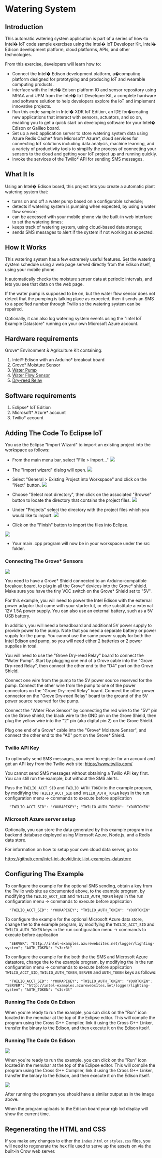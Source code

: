 # Watering System

## Introduction

This automatic watering system application is part of a series of how-to Intel� IoT code sample exercises using the Intel� IoT Developer Kit, Intel� Edison development platform, cloud platforms, APIs, and other technologies.

From this exercise, developers will learn how to:
- Connect the Intel� Edison development platform, a�computing platform designed for prototyping and producing IoT and wearable computing products.
- Interface with the Intel� Edison platform IO and sensor repository using MRAA and UPM from the Intel� IoT Developer Kit, a complete hardware and software solution to help developers explore the IoT and implement innovative projects.
- Run this code sample in Intel� XDK IoT Edition, an IDE for�creating new applications that interact with sensors, actuators, and so on, enabling you to get a quick start on developing software for your Intel� Edison or Galileo board.
- Set up a web application server to store watering system data using Azure Redis Cache* from Microsoft* Azure*, cloud services for connecting IoT solutions including data analysis, machine learning, and a variety of productivity tools to simplify the process of connecting your sensors to the cloud and getting your IoT project up and running quickly.
- Invoke the services of the Twilio* API for sending SMS messages.

## What It Is

Using an Intel� Edison board, this project lets you create a automatic plant watering system that:
- turns on and off a water pump based on a configurable schedule;
- detects if watering system is pumping when expected, by using a water flow sensor;
- can be accessed with your mobile phone via the built-in web interface to set the watering times;
- keeps track of watering system, using cloud-based data storage;
- sends SMS messages to alert if the system if not working as expected.

## How It Works

This watering system has a few extremely useful features.
Set the watering system schedule using a web page served directly from the Edison itself, using your mobile phone.

It automatically checks the moisture sensor data at periodic intervals, and lets you see that data on the web page.

If the water pump is supposed to be on, but the water flow sensor does not detect that the pumping is talking place as expected, then it sends an SMS to a specified number through Twilio so the watering system can be repaired.

Optionally, it can also log watering system events using the "Intel IoT Example Datastore" running on your own Microsoft Azure account.

## Hardware requirements

Grove* Environment & Agriculture Kit containing:

1. Intel® Edison with an Arduino* breakout board
2. [Grove* Moisture Sensor](http://iotdk.intel.com/docs/master/upm/node/classes/grovemoisture.html)
3. [Water Pump](http://www.seeedstudio.com/depot/6V-Mini-Water-Pump-p-1945.html)
4. [Water Flow Sensor](http://www.seeedstudio.com/depot/G18-Water-Flow-Sensor-p-1346.html)
5. [Dry-reed Relay](http://iotdk.intel.com/docs/master/upm/node/classes/groverelay.html)

## Software requirements

1. Eclipse*  IoT Edition
2. Microsoft* Azure* account
3. Twilio* account

## Adding The Code To Eclipse IoT

You use the Eclipse "Import Wizard" to import an existing project into the workspace as follows:

- From the main menu bar, select "File > Import..."
![](./../../../images/cpp/cpp-eclipse-menu.png)

- The "Import wizard" dialog will open.
![](./../../../images/cpp/cpp-eclipse-menu-select-epiw.png)

- Select "General > Existing Project into Workspace" and click on the "Next" button.
![](./../../../images/cpp/cpp-eclipse-menue-epiw-rootdir.png)

- Choose "Select root directory", then click on the associated "Browse" button to locate the directory that contains the project files.
![](./../../../images/cpp/cpp-eclipse-menu-select-rootdir.png)

- Under "Projects" select the directory with the project files which you would like to import.
![](./../../../images/cpp/cpp-eclipse-menue-epiw-rootdir.png)
- Click on the "Finish" button to import the files into Eclipse.

![](./../../../images/cpp/cpp-eclipse-menu-src-loc.png)
- Your main .cpp program will now be in your workspace under the src folder.

### Connecting The Grove* Sensors

![](./../../../images/js/watering.jpg)

You need to have a Grove* Shield connected to an Arduino-compatible breakout board, to plug in all the Grove* devices into the Grove* shield. Make sure you have the tiny VCC switch on the Grove* Shield set to "5V".

For this example, you will need to power the Intel Edison with the external power adaptor that came with your starter kit, or else substitute a external 12V 1.5A power supply. You can also use an external battery, such as a 5V USB battery.

In addition, you will need a breadboard and additional 5V power supply to provide power to the pump. Note that you need a separate battery or power supply for the pump. You cannot use the same power supply for both the Intel Edison and pump, so you will need either 2 batteries or 2 power supplies in total.

You will need to use the "Grove Dry-reed Relay" board to connect the "Water Pump". Start by plugging one end of a Grove cable into the "Grove Dry-reed Relay", then connect the other end to the "D4" port on the Grove Shield.

Connect one wire from the pump to the 5V power source reserved for the pump. Connect the other wire from the pump to one of the power connectors on the "Grove Dry-reed Relay" board. Connect the other power connector on the "Grove Dry-reed Relay" board to the ground of the 5V power source reserved for the pump.

Connect the "Water Flow Sensor" by connecting the red wire to the "5V" pin on the Grove shield, the black wire to the GND pin on the Grove Shield, then plug the yellow wire into the "2" pin (aka digital pin 2) on the Grove Shield.

Plug one end of a Grove* cable into the "Grove* Moisture Sensor", and connect the other end to the "A0" port on the Grove* Shield.

### Twilio API Key

To optionally send SMS messages, you need to register for an account and get an API key from the Twilio web site: https://www.twilio.com/

You cannot send SMS messages without obtaining a Twilio API key first. You can still run the example, but without the SMS alerts.

Pass the `TWILIO_ACCT_SID` and `TWILIO_AUTH_TOKEN` to the example program, by modifying the `TWILIO_ACCT_SID` and `TWILIO_AUTH_TOKEN` keys in the run configuration menu -> commands to execute before application

```
  "TWILIO_ACCT_SID": "YOURAPIKEY"; "TWILIO_AUTH_TOKEN": "YOURTOKEN"
```

### Microsoft Azure server setup

Optionally, you can store the data generated by this example program in a backend database deployed using Microsoft Azure, Node.js, and a Redis data store.

For information on how to setup your own cloud data server, go to:

https://github.com/intel-iot-devkit/intel-iot-examples-datastore

## Configuring The Example

To configure the example for the optional SMS sending, obtain a key from the Twilio web site as documented above, to the example program, by modifying the `TWILIO_ACCT_SID` and `TWILIO_AUTH_TOKEN` keys in the run configuration menu -> commands to execute before application

```
  "TWILIO_ACCT_SID": "YOURAPIKEY"; "TWILIO_AUTH_TOKEN": "YOURTOKEN"
```

To configure the example for the optional Microsoft Azure data store, change the to the example program, by modifying the `TWILIO_ACCT_SID` and `TWILIO_AUTH_TOKEN` keys in the run configuration menu -> commands to execute before application
```
  "SERVER": "http://intel-examples.azurewebsites.net/logger/lighting-system"; "AUTH_TOKEN": "s3cr3t"
```

To configure the example for the both the the SMS and Microsoft Azure datastore, change the to the example program, by modifying the in the run configuration menu -> commands to execute before application `TWILIO_ACCT_SID`, `TWILIO_AUTH_TOKEN`, `SERVER` and `AUTH_TOKEN` keys as follows:

```
  "TWILIO_ACCT_SID": "YOURAPIKEY"; "TWILIO_AUTH_TOKEN": "YOURTOKEN"; "SERVER": "http://intel-examples.azurewebsites.net/logger/lighting-system"; "AUTH_TOKEN": "s3cr3t"
```
### Running The Code On Edison

When you're ready to run the example, you can click on the "Run" icon located in the menubar at the top of the Eclipse editor.
This will compile the program using the Cross G++ Compiler, link it using the Cross G++ Linker, transfer the binary to the Edison, and then execute it on the Edison itself.


### Running The Code On Edison

![](./../../../images/cpp/cpp-run-eclipse.png)

When you're ready to run the example, you can click on the "Run" icon located in the menubar at the top of the Eclipse editor.
This will compile the program using the Cross G++ Compiler, link it using the Cross G++ Linker, transfer the binary to the Edison, and then execute it on the Edison itself.

![](./../../../images/cpp/cpp-run-eclipse-successful-build.png)

After running the program you should have a similar output as in the image above.

When the program uploads to the Edison board your rgb lcd display will show the current time.

## Regenerating the HTML and CSS

If you make any changes to either the `index.html` or `styles.css` files, you will need to regenerate the hex file used to serve up the assets on via the built-in Crow web server.
